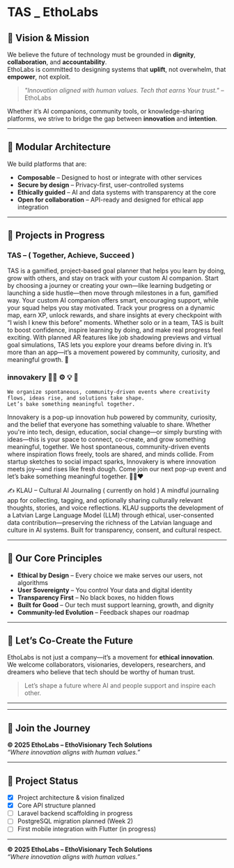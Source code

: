 # TAS _ EthoLabs

## 🌱 Vision & Mission

We believe the future of technology must be grounded in **dignity**, **collaboration**, and **accountability**.  
EthoLabs is committed to designing systems that **uplift**, not overwhelm, that **empower**, not exploit.

> _"Innovation aligned with human values. Tech that earns Your trust."_ – EthoLabs

Whether it’s AI companions, community tools, or knowledge-sharing platforms, we strive to bridge the gap between **innovation** and **intention**.

---

## 🧩 Modular Architecture

We build platforms that are:

- **Composable** – Designed to host or integrate with other services
- **Secure by design** – Privacy-first, user-controlled systems
- **Ethically guided** – AI and data systems with transparency at the core
- **Open for collaboration** – API-ready and designed for ethical app integration

---

## 🔗 Projects in Progress

### TAS – ( Together, Achieve, Succeed ) 
TAS is a gamified, project-based goal planner that helps you learn by doing, grow with others, and stay on track with your custom AI companion.
 Start by choosing a journey or creating your own—like learning budgeting or launching a side hustle—then move through milestones in a fun, gamified way. Your custom AI companion offers smart, encouraging support, while your squad helps you stay motivated. Track your progress on a dynamic map, earn XP, unlock rewards, and share insights at every checkpoint with “I wish I knew this before” moments. Whether solo or in a team, TAS is built to boost confidence, inspire learning by doing, and make real progress feel exciting. With planned AR features like job shadowing previews and virtual goal simulations, TAS lets you explore your dreams before diving in. It’s more than an app—it’s a movement powered by community, curiosity, and meaningful growth. 🌱

### innovakery 🧑‍🍳 ⚙️ 💡 🧩
    We organize spontaneous, community-driven events where creativity flows, ideas rise, and solutions take shape.
    Let’s bake something meaningful together.
Innovakery is a pop-up innovation hub powered by community, curiosity, and the belief that everyone has something valuable to share.
Whether you're into tech, design, education, social change—or simply bursting with ideas—this is your space to connect, co-create, and grow something meaningful, together.
We host spontaneous, community-driven events where inspiration flows freely, tools are shared, and minds collide. 
From startup sketches to social impact sparks, Innovakery is where innovation meets joy—and rises like fresh dough.
Come join our next pop-up event and let’s bake something meaningful together. 🧑‍🍳❤️

✍️ KLAU – Cultural AI Journaling ( currently on hold ) 
A mindful journaling app for collecting, tagging, and optionally sharing culturally relevant thoughts, stories, and voice reflections.
KLAU supports the development of a Latvian Large Language Model (LLM) through ethical, user-consented data contribution—preserving the richness of the Latvian language and culture in AI systems.
Built for transparency, consent, and cultural respect.

---

## 💫 Our Core Principles

- **Ethical by Design** – Every choice we make serves our users, not algorithms
- **User Sovereignty** – You control Your data and digital identity
- **Transparency First** – No black boxes, no hidden flows
- **Built for Good** – Our tech must support learning, growth, and dignity
- **Community-led Evolution** – Feedback shapes our roadmap

---

## 🤝 Let’s Co-Create the Future

EthoLabs is not just a company—it’s a movement for **ethical innovation**.  
We welcome collaborators, visionaries, developers, researchers, and dreamers who believe that tech should be worthy of human trust.

> Let’s shape a future where AI and people support and inspire each other.

---



---
## 💬 Join the Journey


**© 2025 EthoLabs – EthoVisionary Tech Solutions**  
_“Where innovation aligns with human values.”_


---

## 📁 Project Status

- [x] Project architecture & vision finalized  
- [x] Core API structure planned  
- [ ] Laravel backend scaffolding in progress  
- [ ] PostgreSQL migration planned (Week 2)  
- [ ] First mobile integration with Flutter (in progress)  

---

**© 2025 EthoLabs – EthoVisionary Tech Solutions**  
_“Where innovation aligns with human values.”_

